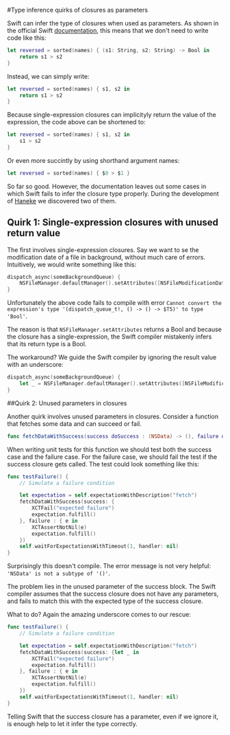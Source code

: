 #Type inference quirks of closures as parameters

Swift can infer the type of closures when used as parameters. As shown in the official Swift [documentation](https://developer.apple.com/library/ios/documentation/Swift/Conceptual/Swift_Programming_Language/Closures.html#//apple_ref/doc/uid/TP40014097-CH11-XID_152), this means that we don't need to write code like this:

```Swift
let reversed = sorted(names) { (s1: String, s2: String) -> Bool in
    return s1 > s2
}
```

Instead, we can simply write:

```Swift
let reversed = sorted(names) { s1, s2 in
    return s1 > s2
}
```

Because single-expression closures can implicityly return the value of the expression, the code above can be shortened to:

```Swift
let reversed = sorted(names) { s1, s2 in
    s1 > s2
}
```

Or even more succintly by using shorthand argument names:

```Swift
let reversed = sorted(names) { $0 > $1 }
```

So far so good. However, the documentation leaves out some cases in which Swift fails to infer the closure type properly. During the development of [Haneke](https://github.com/Haneke/HanekeSwift) we discovered two of them.

## Quirk 1: Single-expression closures with unused return value

The first involves single-expression closures. Say we want to se the modification date of a file in background, without much care of errors. Intuitively, we would write something like this:

```Swift
dispatch_async(someBackgroundQueue) {
    NSFileManager.defaultManager().setAttributes([NSFileModificationDate : someDate], ofItemAtPath: path, error: nil)
}
```

Unfortunately the above code fails to compile with error `Cannot convert the expression's type '(dispatch_queue_t!, () -> () -> $T5)' to type 'Bool'`.

The reason is that `NSFileManager.setAttributes` returns a Bool and because the closure has a single-expression, the Swift compiler mistakenly infers that its return type is a Bool. 

The workaround? We guide the Swift compiler by ignoring the result value with an underscore:

```Swift
dispatch_async(someBackgroundQueue) {
    let _ = NSFileManager.defaultManager().setAttributes([NSFileModificationDate : someDate], ofItemAtPath: path, error: nil)
}
```

##Quirk 2: Unused parameters in closures

Another quirk involves unused parameters in closures. Consider a function that fetches some data and can succeed or fail.

```Swift
func fetchDataWithSuccess(success doSuccess : (NSData) -> (), failure doFailure : ((NSError?) -> ()))
```

When writing unit tests for this function we should test both the success case and the failure case. For the failure case, we should fail the test if the success closure gets called. The test could look something like this:

```Swift
func testFailure() {
    // Simulate a failure condition

    let expectation = self.expectationWithDescription("fetch")
    fetchDataWithSuccess(success: {
        XCTFail("expected failure")
        expectation.fulfill()
    }, failure : { e in
        XCTAssertNotNil(e)
        expectation.fulfill()
    })
    self.waitForExpectationsWithTimeout(1, handler: nil)
}
```

Surprisingly this doesn't compile. The error message is not very helpful: `'NSData' is not a subtype of '()'`.

The problem lies in the unused parameter of the success block. The Swift compiler assumes that the success closure does not have any parameters, and fails to match this with the expected type of the success closure.

What to do? Again the amazing underscore comes to our rescue:

```Swift
func testFailure() {
    // Simulate a failure condition

    let expectation = self.expectationWithDescription("fetch")
    fetchDataWithSuccess(success: {let _ in
        XCTFail("expected failure")
        expectation.fulfill()
    }, failure : { e in
        XCTAssertNotNil(e)
        expectation.fulfill()
    })
    self.waitForExpectationsWithTimeout(1, handler: nil)
}
```

Telling Swift that the success closure has a parameter, even if we ignore it, is enough help to let it infer the type correctly.